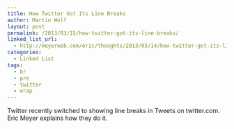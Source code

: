 ```yaml
---
title: How Twitter Got Its Line Breaks
author: Martin Wolf
layout: post
permalink: /2013/03/15/how-twitter-got-its-line-breaks/
linked_list_url:
  - http://meyerweb.com/eric/thoughts/2013/03/14/how-twitter-got-its-line-breaks/
categories:
  - Linked List
tags:
  - br
  - pre
  - twitter
  - wrap
---
```

Twitter recently switched to showing line breaks in Tweets on twitter.com. Eric Meyer explains how they do it.